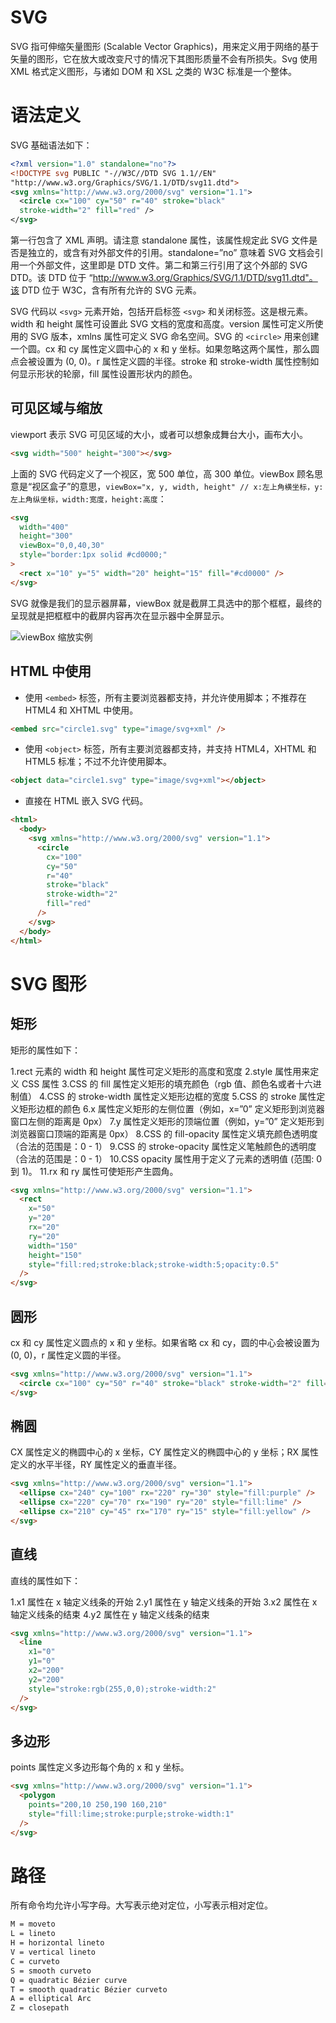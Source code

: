 # SVG

SVG 指可伸缩矢量图形 (Scalable Vector Graphics)，用来定义用于网络的基于矢量的图形，它在放大或改变尺寸的情况下其图形质量不会有所损失。Svg 使用 XML 格式定义图形，与诸如 DOM 和 XSL 之类的 W3C 标准是一个整体。

# 语法定义

SVG 基础语法如下：

```xml
<?xml version="1.0" standalone="no"?>
<!DOCTYPE svg PUBLIC "-//W3C//DTD SVG 1.1//EN"
"http://www.w3.org/Graphics/SVG/1.1/DTD/svg11.dtd">
<svg xmlns="http://www.w3.org/2000/svg" version="1.1">
  <circle cx="100" cy="50" r="40" stroke="black"
  stroke-width="2" fill="red" />
</svg>
```

第一行包含了 XML 声明。请注意 standalone 属性，该属性规定此 SVG 文件是否是独立的，或含有对外部文件的引用。standalone=”no” 意味着 SVG 文档会引用一个外部文件，这里即是 DTD 文件。第二和第三行引用了这个外部的 SVG DTD。该 DTD 位于 “http://www.w3.org/Graphics/SVG/1.1/DTD/svg11.dtd"。该 DTD 位于 W3C，含有所有允许的 SVG 元素。

SVG 代码以 `<svg>` 元素开始，包括开启标签 `<svg>` 和关闭标签。这是根元素。width 和 height 属性可设置此 SVG 文档的宽度和高度。version 属性可定义所使用的 SVG 版本，xmlns 属性可定义 SVG 命名空间。SVG 的 `<circle>` 用来创建一个圆。cx 和 cy 属性定义圆中心的 x 和 y 坐标。如果忽略这两个属性，那么圆点会被设置为 (0, 0)。r 属性定义圆的半径。stroke 和 stroke-width 属性控制如何显示形状的轮廓，fill 属性设置形状内的颜色。

## 可见区域与缩放

viewport 表示 SVG 可见区域的大小，或者可以想象成舞台大小，画布大小。

```html
<svg width="500" height="300"></svg>
```

上面的 SVG 代码定义了一个视区，宽 500 单位，高 300 单位。viewBox 顾名思意是“视区盒子”的意思，`viewBox="x, y, width, height" // x:左上角横坐标，y:左上角纵坐标，width:宽度，height:高度`：

```html
<svg
  width="400"
  height="300"
  viewBox="0,0,40,30"
  style="border:1px solid #cd0000;"
>
  <rect x="10" y="5" width="20" height="15" fill="#cd0000" />
</svg>
```

SVG 就像是我们的显示器屏幕，viewBox 就是截屏工具选中的那个框框，最终的呈现就是把框框中的截屏内容再次在显示器中全屏显示。

![viewBox 缩放实例](https://image.zhangxinxu.com/image/blog/201408/2014-08-27_105046-viewbox.gif)

## HTML 中使用

- 使用 `<embed>` 标签，所有主要浏览器都支持，并允许使用脚本；不推荐在 HTML4 和 XHTML 中使用。

```html
<embed src="circle1.svg" type="image/svg+xml" />
```

- 使用 `<object>` 标签，所有主要浏览器都支持，并支持 HTML4，XHTML 和 HTML5 标准；不过不允许使用脚本。

```html
<object data="circle1.svg" type="image/svg+xml"></object>
```

- 直接在 HTML 嵌入 SVG 代码。

```html
<html>
  <body>
    <svg xmlns="http://www.w3.org/2000/svg" version="1.1">
      <circle
        cx="100"
        cy="50"
        r="40"
        stroke="black"
        stroke-width="2"
        fill="red"
      />
    </svg>
  </body>
</html>
```

# SVG 图形

## 矩形

矩形的属性如下：

1.rect 元素的 width 和 height 属性可定义矩形的高度和宽度
2.style 属性用来定义 CSS 属性
3.CSS 的 fill 属性定义矩形的填充颜色（rgb 值、颜色名或者十六进制值）
4.CSS 的 stroke-width 属性定义矩形边框的宽度
5.CSS 的 stroke 属性定义矩形边框的颜色
6.x 属性定义矩形的左侧位置（例如，x=”0” 定义矩形到浏览器窗口左侧的距离是 0px）
7.y 属性定义矩形的顶端位置（例如，y=”0” 定义矩形到浏览器窗口顶端的距离是 0px）
8.CSS 的 fill-opacity 属性定义填充颜色透明度（合法的范围是：0 - 1）
9.CSS 的 stroke-opacity 属性定义笔触颜色的透明度（合法的范围是：0 - 1）
10.CSS opacity 属性用于定义了元素的透明值 (范围: 0 到 1)。
11.rx 和 ry 属性可使矩形产生圆角。

```html
<svg xmlns="http://www.w3.org/2000/svg" version="1.1">
  <rect
    x="50"
    y="20"
    rx="20"
    ry="20"
    width="150"
    height="150"
    style="fill:red;stroke:black;stroke-width:5;opacity:0.5"
  />
</svg>
```

## 圆形

cx 和 cy 属性定义圆点的 x 和 y 坐标。如果省略 cx 和 cy，圆的中心会被设置为(0, 0)，r 属性定义圆的半径。

```html
<svg xmlns="http://www.w3.org/2000/svg" version="1.1">
  <circle cx="100" cy="50" r="40" stroke="black" stroke-width="2" fill="red" />
</svg>
```

## 椭圆

CX 属性定义的椭圆中心的 x 坐标，CY 属性定义的椭圆中心的 y 坐标；RX 属性定义的水平半径，RY 属性定义的垂直半径。

```html
<svg xmlns="http://www.w3.org/2000/svg" version="1.1">
  <ellipse cx="240" cy="100" rx="220" ry="30" style="fill:purple" />
  <ellipse cx="220" cy="70" rx="190" ry="20" style="fill:lime" />
  <ellipse cx="210" cy="45" rx="170" ry="15" style="fill:yellow" />
</svg>
```

## 直线

直线的属性如下：

1.x1 属性在 x 轴定义线条的开始
2.y1 属性在 y 轴定义线条的开始
3.x2 属性在 x 轴定义线条的结束
4.y2 属性在 y 轴定义线条的结束

```html
<svg xmlns="http://www.w3.org/2000/svg" version="1.1">
  <line
    x1="0"
    y1="0"
    x2="200"
    y2="200"
    style="stroke:rgb(255,0,0);stroke-width:2"
  />
</svg>
```

## 多边形

points 属性定义多边形每个角的 x 和 y 坐标。

```html
<svg xmlns="http://www.w3.org/2000/svg" version="1.1">
  <polygon
    points="200,10 250,190 160,210"
    style="fill:lime;stroke:purple;stroke-width:1"
  />
</svg>
```

# 路径

所有命令均允许小写字母。大写表示绝对定位，小写表示相对定位。

```sh
M = moveto
L = lineto
H = horizontal lineto
V = vertical lineto
C = curveto
S = smooth curveto
Q = quadratic Bézier curve
T = smooth quadratic Bézier curveto
A = elliptical Arc
Z = closepath
```
